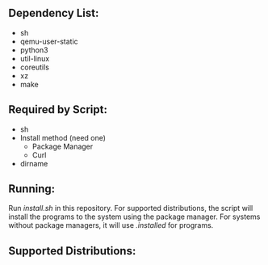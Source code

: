 ## Dependency List:
- sh
- qemu-user-static
- python3
- util-linux
- coreutils
- xz
- make

## Required by Script:
- sh
- Install method (need one)
    - Package Manager
    - Curl
- dirname

## Running:
Run *install.sh* in this repository.
For supported distributions,
the script will install the programs to the system using the package manager.
For systems without package managers, it will use *.installed* for programs.

## Supported Distributions:
